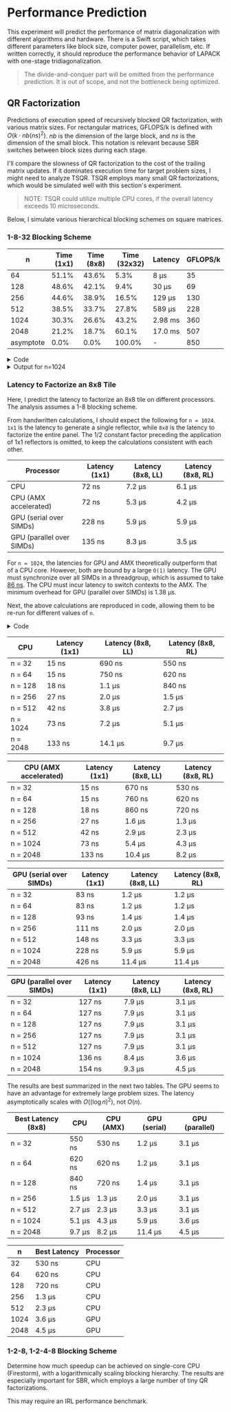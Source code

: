 # Performance Prediction

This experiment will predict the performance of matrix diagonalization with different algorithms and hardware. There is a Swift script, which takes different parameters like block size, computer power, parallelism, etc. If written correctly, it should reproduce the performance behavior of LAPACK with one-stage tridiagonalization.

> The divide-and-conquer part will be omitted from the performance prediction. It is out of scope, and not the bottleneck being optimized.

## QR Factorization

Predictions of execution speed of recursively blocked QR factorization, with various matrix sizes. For rectangular matrices, GFLOPS/k is defined with $O(k \cdot nb(ns)^2)$. $nb$ is the dimension of the large block, and $ns$ is the dimension of the small block. This notation is relevant because SBR switches between block sizes during each stage.

I'll compare the slowness of QR factorization to the cost of the trailing matrix updates. If it dominates execution time for target problem sizes, I might need to analyze TSQR. TSQR employs many small QR factorizations, which would be simulated well with this section's experiment.

> NOTE: TSQR could utilize multiple CPU cores, if the overall latency exceeds 10 microseconds.

Below, I simulate various hierarchical blocking schemes on square matrices.

### 1-8-32 Blocking Scheme

| n    | Time (1x1) | Time (8x8) | Time (32x32) | Latency | GFLOPS/k |
| ---- | ---------- | ---------- | ------------ | ------- | -------- |
| 64   | 51.1%      | 43.6%      | 5.3%         | 8 μs    | 35       |
| 128  | 48.6%      | 42.1%      | 9.4%         | 30 μs   | 69       |
| 256  | 44.6%      | 38.9%      | 16.5%        | 129 μs  | 130      |
| 512  | 38.5%      | 33.7%      | 27.8%        | 589 μs  | 228      |
| 1024 | 30.3%      | 26.6%      | 43.2%        | 2.98 ms | 360      |
| 2048 | 21.2%      | 18.7%      | 60.1%        | 17.0 ms | 507      |
| asymptote | 0.0%  | 0.0%       | 100.0%       | -       | 850      |

<details>
<summary>Code</summary>

```swift
let argumentN = CommandLine.arguments[1]
let n: Float = Float(argumentN)!

let latencyForHouseholder1x1: Float = 2 * n * (1 * 1) / 12e9

let latencyForT8x8: Float = n * (8 * 8) / 42.5e9 + (8 * 8 * 8) / 12e9

let latencyForPanel8x8: Float = 0.5 * (8 * 8) * latencyForHouseholder1x1 + latencyForT8x8

let latencyForVTV8x8: Float = 2 * n * (8 * 8) / 42.5e9 + (8 * 8 * 8) / 42.5e9

let latencyForPanel32x32: Float = (32 / 8) * latencyForPanel8x8 + 0.5 * (32 / 8) * (32 / 8) * latencyForVTV8x8

// Assume the AMX is writing out of registers, with a cache bandwidth of 400 GB/s.
let latencyToWrite32x32Matrix: Float = (32 * 32 * 4) / 400e9

// Assume the 32x32 panel multiplies by a block-diagonal T matrix.
let latencyForVTV32x32: Float = 2 * n * (32 * 32) / 566.2e9 + (32 * 32 * 32) / 566.2e9 + latencyToWrite32x32Matrix

print("latency to apply individual reflector:", latencyForHouseholder1x1)
print("latency to generate T:", latencyForT8x8)
print("latency to construct 8x8 panel:", latencyForPanel8x8)
print("latency to apply 8x8 reflector block:", latencyForVTV8x8)
print("latency to construct 32x32 panel:", latencyForPanel32x32)
print("latency to write 32x32 matrix:", latencyToWrite32x32Matrix)
print("latency to apply 32x32 reflector block:", latencyForVTV32x32)

print("GFLOPS/k to apply individual reflector:", n * (1 * 1) / latencyForHouseholder1x1 / 1e9)
print("GFLOPS/k to generate T:", (n * 8 * 8) / latencyForT8x8 / 1e9)
print("GFLOPS/k to construct 8x8 panel:", n * (8 * 8) / latencyForPanel8x8 / 1e9)
print("GFLOPS/k to apply 8x8 reflector block:", n * (8 * 8) / latencyForVTV8x8 / 1e9)
print("GFLOPS/k to construct 32x32 panel:", n * (32 * 32) / latencyForPanel32x32 / 1e9)
print("GFLOPS/k to apply 32x32 reflector block:", n * (32 * 32) / latencyForVTV32x32 / 1e9)

let timeForPanel8x8: Float = (n / 8) * latencyForPanel8x8
let timeForVTV8x8: Float = 0.5 * (n / 8) * (32 / 8) * latencyForVTV8x8
let timeForVTV32x32: Float = 0.333 * (n / 32) * (n / 32) * latencyForVTV32x32
let timeTotal = timeForPanel8x8 + timeForVTV8x8 + timeForVTV32x32

print("time spent constructing panels (8x8):", 100 * timeForPanel8x8 / timeTotal)
print("time spent applying panels (8x8):", 100 * timeForVTV8x8 / timeTotal)
print("time spent applying panels (32x32):", 100 * timeForVTV32x32 / timeTotal)
print("latency for entire matrix:", timeTotal * 1e6, "μs")
print("GFLOPS/k for entire matrix:", n * n * n / timeTotal / 1e9)
print("GFLOPS/k for same size GEMM:", 566.2)
```

</details>

<details>
<summary>Output for n=1024</summary>

```
latency to apply individual reflector: 1.7066667e-07
latency to generate T: 1.5846902e-06
latency to construct 8x8 panel: 7.0460237e-06
latency to apply 8x8 reflector block: 3.0960941e-06
latency to construct 32x32 panel: 5.2952848e-05
latency to write 32x32 matrix: 1.024e-08
latency to apply 32x32 reflector block: 3.7720206e-06
GFLOPS/k to apply individual reflector: 6.0
GFLOPS/k to generate T: 41.35572
GFLOPS/k to construct 8x8 panel: 9.301132
GFLOPS/k to apply 8x8 reflector block: 21.167315
GFLOPS/k to construct 32x32 panel: 19.802069
GFLOPS/k to apply 32x32 reflector block: 277.98788
time spent constructing panels (8x8): 30.25749
time spent applying panels (8x8): 26.590893
time spent applying panels (32x32): 43.15162
latency for entire matrix: 2980.72 μs
GFLOPS/k for entire matrix: 360.229
GFLOPS/k for same size GEMM: 566.2
```

</details>

### Latency to Factorize an 8x8 Tile

Here, I predict the latency to factorize an 8x8 tile on different processors. The analysis assumes a 1-8 blocking scheme.

From handwritten calculations, I should expect the following for `n = 1024`. `1x1` is the latency to generate a single reflector, while `8x8` is the latency to factorize the entire panel. The 1/2 constant factor preceding the application of 1x1 reflectors is omitted, to keep the calculations consistent with each other.

| Processor                 | Latency (1x1) | Latency (8x8, LL) | Latency (8x8, RL) |
| ------------------------- | ------------- | ----------------- | ----------------- |
| CPU                       | 72 ns         | 7.2 μs            | 6.1 μs            |
| CPU (AMX accelerated)     | 72 ns         | 5.3 μs            | 4.2 μs            |
| GPU (serial over SIMDs)   | 228 ns        | 5.9 μs            | 5.9 μs            |
| GPU (parallel over SIMDs) | 135 ns        | 8.3 μs            | 3.5 μs            |

For `n = 1024`, the latencies for GPU and AMX theoretically outperform that of a CPU core. However, both are bound by a large `O(1)` latency. The GPU must synchronize over all SIMDs in a threadgroup, which is assumed to take [86 ns](https://chipsandcheese.com/2022/05/21/igpu-cache-setups-compared-including-m1/). The CPU must incur latency to switch contexts to the AMX. The minimum overhead for GPU (parallel over SIMDs) is 1.38 μs.

Next, the above calculations are reproduced in code, allowing them to be re-run for different values of `n`.

<details>
<summary>Code</summary>

```swift
// MARK: - Functions

func gpuSerial(n: Int) {
  print()
  print("GPU serial")
  
  // Generating the reflector.
  var cyclesGenerate: Int
  do {
    let cyclesZeroOut: Int = max((n / 32) * 2, 4)
    let cyclesFMADot: Int = max((n / 32) * 2, 4)
    let cyclesShuffle: Int = 5 * 4
    let cyclesRsqrt: Int = 8
    let cyclesDiv: Int = 2 * 6
    let cyclesFMAScale: Int = max((n / 32) * 2, 4)
    let cyclesWrite: Int = max((n / 32) * 2, 56)
    print("zero out  ", cyclesZeroOut)
    print("FMA dot   ", cyclesFMADot)
    print("shuffle   ", cyclesShuffle)
    print("RSQRT     ", cyclesRsqrt)
    print("serial DIV", cyclesDiv)
    print("FMA scale ", cyclesFMAScale)
    print("write     ", cyclesWrite)
    
    cyclesGenerate =
    cyclesZeroOut + cyclesFMADot + cyclesShuffle + cyclesRsqrt +
    cyclesDiv + cyclesFMAScale + cyclesWrite
    print("generate reflector (total)", cyclesGenerate)
  }
  
  // Applying the reflector.
  var cyclesApply: Int
  do {
    let cyclesLoad: Int = max(8 * n / 16, 56)
    let cyclesFMADot: Int = max((n / 32) * 2, 4)
    let cyclesShuffle: Int = 5 * 4
    let cyclesFMAScale: Int = max((n / 32) * 2, 4)
    print("load (core)      ", cyclesLoad)
    print("FMA (core)       ", cyclesFMADot)
    print("shuffle (latency)", cyclesShuffle)
    print("FMA (core)       ", cyclesFMAScale)
    
    cyclesApply =
    cyclesLoad + cyclesFMADot + cyclesShuffle + cyclesFMAScale
    print("apply reflector (total)", cyclesApply)
  }
  
  // Repeat the above subroutines 8 times.
  let cycles8x8 = 8 * (cyclesGenerate + cyclesApply)
  let latency1x1 = Float(cyclesGenerate) / 1.296e9
  let latency8x8 = Float(cycles8x8) / 1.296e9
  print("latency (1x1)", latency1x1)
  print("latency (8x8)", latency8x8)
}

func gpuParallel(n: Int, rightLooking: Bool) {
  print()
  print("GPU parallel", terminator: " ")
  if rightLooking {
    print("(RL)")
  } else {
    print("(LL)")
  }
  
  // Generating the reflector.
  var cyclesGenerate: Int
  do {
    let cyclesZeroOut: Int = max(n / 256 * 2, 4)
    let cyclesFMADot: Int = max(n / 256 * 2, 4)
    let cyclesShuffle: Int = 5 * 4
    let cyclesBroadcast: Int = 2 * 56
    let cyclesRsqrt: Int = 8
    let cyclesDiv: Int = 2 * 6
    let cyclesFMAScale: Int = max(n / 256 * 2, 4)
    print("zero out  ", cyclesZeroOut)
    print("FMA dot   ", cyclesFMADot)
    print("shuffle   ", cyclesShuffle)
    print("broadcast ", cyclesBroadcast)
    print("RSQRT     ", cyclesRsqrt)
    print("serial DIV", cyclesDiv)
    print("FMA scale ", cyclesFMAScale)
    
    cyclesGenerate =
    cyclesZeroOut + cyclesFMADot + cyclesShuffle + cyclesBroadcast +
    cyclesRsqrt + cyclesDiv + cyclesFMAScale
    print("generate reflector (total)", cyclesGenerate)
  }
  
  // Applying the reflector.
  var cyclesApply: Int
  if rightLooking {
    let cyclesFMADot: Int = 8 * max(n / 256 * 2, 4)
    let cyclesShuffle: Int = 8 * 5 * 4
    let cyclesBroadcast: Int = 2 * 56
    let cyclesFMAScale: Int = 8 * max(n / 256 * 2, 4)
    print("FMA      ", cyclesFMADot)
    print("shuffle  ", cyclesShuffle)
    print("broadcast", cyclesBroadcast)
    print("FMA      ", cyclesFMAScale)
    
    cyclesApply =
    cyclesFMADot + cyclesShuffle + cyclesBroadcast + cyclesFMAScale
    print("apply reflector (total)", cyclesApply)
  } else {
    let cyclesFMADot: Int = max(n / 256 * 2, 4)
    let cyclesShuffle: Int = 5 * 4
    let cyclesBroadcast: Int = 2 * 56
    let cyclesFMAScale: Int = max(n / 256 * 2, 4)
    print("FMA      ", cyclesFMADot)
    print("shuffle  ", cyclesShuffle)
    print("broadcast", cyclesBroadcast)
    print("FMA      ", cyclesFMAScale)
    
    let cycles1 =
    cyclesFMADot + cyclesShuffle + cyclesBroadcast + cyclesFMAScale
    print("1 reflector", cycles1)
    
    cyclesApply = 8 * cycles1
    print("apply reflector (total)", cyclesApply)
  }
  
  // Repeat the above subroutines 8 times.
  let cycles8x8 = 8 * (cyclesGenerate + cyclesApply)
  let latency1x1 = Float(cyclesGenerate) / 1.296e9
  let latency8x8 = Float(cycles8x8) / 1.296e9
  print("latency (1x1)", latency1x1)
  print("latency (8x8)", latency8x8)
}

func cpu(n: Int, useAMX: Bool, rightLooking: Bool) {
  print()
  print("CPU", terminator: " ")
  if useAMX {
    print("AMX", terminator: " ")
  }
  if rightLooking {
    print("(RL)")
  } else {
    print("(LL)")
  }
  
  // Generating the reflector.
  var cyclesGenerate: Int
  do {
    let cyclesReadDot: Int = max(n / 16, 4 + 3)
    let cyclesReduce: Int = min(n / 16, 64).trailingZeroBitCount * 3
    let cyclesRsqrt: Int = 10
    let cyclesDiv: Int = 2 * 8
    let cyclesReadScale: Int = max(n / 16, 4 + 3)
    let cyclesWrite: Int = max(n / 16, 4)
    //    print("read dot  ", cyclesReadDot)
    //    print("reduce    ", cyclesReduce)
    //    print("RSQRT     ", cyclesRsqrt)
    //    print("serial DIV", cyclesDiv)
    //    print("read scale", cyclesReadScale)
    //    print("write     ", cyclesWrite)
    
    cyclesGenerate =
    cyclesReadDot + cyclesReduce + cyclesRsqrt + cyclesDiv +
    cyclesReadScale + cyclesWrite
    //    print("generate reflector (total)", cyclesGenerate)
  }
  
  // Applying the reflector.
  var cyclesApply: Int
  if useAMX {
    if rightLooking {
      let cyclesReadV1: Int = max(n / 32, 4)
      let cyclesReadA1: Int = 8 * max(n / 32, 4)
      let cyclesFMADot: Int = 8 * max(n / 32, 4)
      let cyclesReduce: Int = 8 * min(n / 32, 64).trailingZeroBitCount * 4
      let cyclesReadV2: Int = max(n / 32, 4)
      let cyclesReadA2: Int = 8 * max(n / 32, 4)
      let cyclesFMAScale: Int = 8 * max(n / 32, 4)
      let cyclesWrite: Int = 8 * max(n / 32, 4)
      //      print("read V (1)", cyclesReadV1)
      //      print("read A (1)", cyclesReadA1)
      //      print("FMA dot   ", cyclesFMADot)
      //      print("reduce    ", cyclesReduce)
      //      print("read V (2)", cyclesReadV2)
      //      print("read A (2)", cyclesReadA2)
      //      print("FMA scale ", cyclesFMAScale)
      //      print("write     ", cyclesWrite)
      
      cyclesApply =
      cyclesReadV1 + cyclesReadA1 + cyclesFMADot + cyclesReduce +
      cyclesReadV2 + cyclesReadA2 + cyclesFMAScale + cyclesWrite
      //      print("apply reflector (total)", cyclesApply)
    } else {
      let cyclesReadV1: Int = max(n / 32, 4)
      let cyclesReadA1: Int = max(n / 32, 4)
      let cyclesFMADot: Int = max(n / 32, 4)
      let cyclesReduce: Int = min(n / 32, 64).trailingZeroBitCount * 4
      let cyclesReadV2: Int = max(n / 32, 4)
      let cyclesReadA2: Int = max(n / 32, 4)
      let cyclesFMAScale: Int = max(n / 32, 4)
      let cyclesWrite: Int = max(n / 32, 4)
      //      print("read V (1)", cyclesReadV1)
      //      print("read A (1)", cyclesReadA1)
      //      print("FMA dot   ", cyclesFMADot)
      //      print("reduce    ", cyclesReduce)
      //      print("read V (2)", cyclesReadV2)
      //      print("read A (2)", cyclesReadA2)
      //      print("FMA scale ", cyclesFMAScale)
      //      print("write     ", cyclesWrite)
      
      let cycles1 =
      cyclesReadV1 + cyclesReadA1 + cyclesFMADot + cyclesReduce +
      cyclesReadV2 + cyclesReadA2 + cyclesFMAScale + cyclesWrite
      //      print("1 reflector", cycles1)
      
      cyclesApply = 8 * cycles1
      //      print("apply reflector (total)", cyclesApply)
    }
  } else {
    if rightLooking {
      let cyclesReadV1: Int = max(n / 16, 4)
      let cyclesReadA1: Int = 8 * max(n / 16, 4 + 3)
      let cyclesReduce: Int = 8 * min(n / 16, 64).trailingZeroBitCount * 3
      let cyclesReadV2: Int = max(n / 16, 4)
      let cyclesReadA2: Int = 8 * max(n / 16, 4 + 3)
      let cyclesWrite: Int = 8 * max(n / 16, 4)
      //      print("read V (1)", cyclesReadV1)
      //      print("read A (1)", cyclesReadA1)
      //      print("reduce    ", cyclesReduce)
      //      print("read V (2)", cyclesReadV2)
      //      print("read A (2)", cyclesReadA2)
      //      print("write     ", cyclesWrite)
      
      cyclesApply =
      cyclesReadV1 + cyclesReadA1 + cyclesReduce + cyclesReadV2 +
      cyclesReadA2 + cyclesWrite
      //      print("apply reflector (total)", cyclesApply)
    } else {
      let cyclesReadV1: Int = max(n / 16, 4)
      let cyclesReadA1: Int = max(n / 16, 4 + 3)
      let cyclesReduce: Int = min(n / 16, 64).trailingZeroBitCount * 3
      let cyclesReadV2: Int = max(n / 16, 4)
      let cyclesReadA2: Int = max(n / 16, 4 + 3)
      let cyclesWrite: Int = max(n / 16, 4)
      //      print("read V (1)", cyclesReadV1)
      //      print("read A (1)", cyclesReadA1)
      //      print("reduce    ", cyclesReduce)
      //      print("read V (2)", cyclesReadV2)
      //      print("read A (2)", cyclesReadA2)
      //      print("write     ", cyclesWrite)
      
      let cycles1 =
      cyclesReadV1 + cyclesReadA1 + cyclesReduce + cyclesReadV2 +
      cyclesReadA2 + cyclesWrite
      //      print("1 reflector", cycles1)
      
      cyclesApply = 8 * cycles1
      //      print("apply reflector (total)", cyclesApply)
    }
  }
  
  
  // Repeat the above subroutines 8 times.
  let cycles8x8 = 8 * (cyclesGenerate + cyclesApply)
  let latency1x1 = Float(cyclesGenerate) / 3.228e9
  let latency8x8 = Float(cycles8x8) / 3.228e9
  print("latency (1x1)", latency1x1)
  print("latency (8x8)", latency8x8)
}

// MARK: - Script

let argumentN = CommandLine.arguments[1]
let n: Int = Int(argumentN)!
cpu(n: n, useAMX: false, rightLooking: false)
cpu(n: n, useAMX: false, rightLooking: true)
cpu(n: n, useAMX: true, rightLooking: false)
cpu(n: n, useAMX: true, rightLooking: true)
```

</details>

| CPU                       | Latency (1x1) | Latency (8x8, LL) | Latency (8x8, RL) |
| ------------------------- | ------------- | ----------------- | ----------------- |
| n = 32                    | 15 ns         | 690 ns            | 550 ns            |
| n = 64                    | 15 ns         | 750 ns            | 620 ns            |
| n = 128                   | 18 ns         | 1.1 μs            | 840 ns            |
| n = 256                   | 27 ns         | 2.0 μs            | 1.5 μs            |
| n = 512                   | 42 ns         | 3.8 μs            | 2.7 μs            |
| n = 1024                  | 73 ns         | 7.2 μs            | 5.1 μs            |
| n = 2048                  | 133 ns        | 14.1 μs           | 9.7 μs            |

| CPU (AMX accelerated)     | Latency (1x1) | Latency (8x8, LL) | Latency (8x8, RL) |
| ------------------------- | ------------- | ----------------- | ----------------- |
| n = 32                    | 15 ns         | 670 ns            | 530 ns            |
| n = 64                    | 15 ns         | 760 ns            | 620 ns            |
| n = 128                   | 18 ns         | 860 ns            | 720 ns            |
| n = 256                   | 27 ns         | 1.6 μs            | 1.3 μs            |
| n = 512                   | 42 ns         | 2.9 μs            | 2.3 μs            |
| n = 1024                  | 73 ns         | 5.4 μs            | 4.3 μs            |
| n = 2048                  | 133 ns        | 10.4 μs           | 8.2 μs            |

| GPU (serial over SIMDs)   | Latency (1x1) | Latency (8x8, LL) | Latency (8x8, RL) |
| ------------------------- | ------------- | ----------------- | ----------------- |
| n = 32                    | 83 ns         | 1.2 μs            | 1.2 μs            |
| n = 64                    | 83 ns         | 1.2 μs            | 1.2 μs            |
| n = 128                   | 93 ns         | 1.4 μs            | 1.4 μs            |
| n = 256                   | 111 ns        | 2.0 μs            | 2.0 μs            |
| n = 512                   | 148 ns        | 3.3 μs            | 3.3 μs            |
| n = 1024                  | 228 ns        | 5.9 μs            | 5.9 μs            |
| n = 2048                  | 426 ns        | 11.4 μs           | 11.4 μs           |

| GPU (parallel over SIMDs) | Latency (1x1) | Latency (8x8, LL) | Latency (8x8, RL) |
| ------------------------- | ------------- | ----------------- | ----------------- |
| n = 32                    | 127 ns        | 7.9 μs            | 3.1 μs            |
| n = 64                    | 127 ns        | 7.9 μs            | 3.1 μs            |
| n = 128                   | 127 ns        | 7.9 μs            | 3.1 μs            |
| n = 256                   | 127 ns        | 7.9 μs            | 3.1 μs            |
| n = 512                   | 127 ns        | 7.9 μs            | 3.1 μs            |
| n = 1024                  | 136 ns        | 8.4 μs            | 3.6 μs            |
| n = 2048                  | 154 ns        | 9.3 μs            | 4.5 μs            |

The results are best summarized in the next two tables. The GPU seems to have an advantage for extremely large problem sizes. The latency asymptotically scales with $O((\log{n})^2)$, not $O(n)$.

| Best Latency (8x8) | CPU       | CPU (AMX) | GPU (serial) | GPU (parallel) |
| ------------------ | --------- | --------- | ------------ | -------------- |
| n = 32             | 550 ns    | 530 ns    | 1.2 μs       | 3.1 μs         |
| n = 64             | 620 ns    | 620 ns    | 1.2 μs       | 3.1 μs         |
| n = 128            | 840 ns    | 720 ns    | 1.4 μs       | 3.1 μs         |
| n = 256            | 1.5 μs    | 1.3 μs    | 2.0 μs       | 3.1 μs         |
| n = 512            | 2.7 μs    | 2.3 μs    | 3.3 μs       | 3.1 μs         |
| n = 1024           | 5.1 μs    | 4.3 μs    | 5.9 μs       | 3.6 μs         |
| n = 2048           | 9.7 μs    | 8.2 μs    | 11.4 μs      | 4.5 μs         |

| n   | Best Latency | Processor |
| --- | ------------ | --------- |
| 32  | 530 ns       | CPU       |
| 64  | 620 ns       | CPU       |
| 128 | 720 ns       | CPU       |
| 256 | 1.3 μs       | CPU       |
| 512 | 2.3 μs       | CPU       |
| 1024 | 3.6 μs      | GPU       |
| 2048 | 4.5 μs      | GPU       |

### 1-2-8, 1-2-4-8 Blocking Scheme

Determine how much speedup can be achieved on single-core CPU (Firestorm), with a logarithmically scaling blocking hierarchy. The results are especially important for SBR, which employs a large number of tiny QR factorizations.

This may require an IRL performance benchmark.
